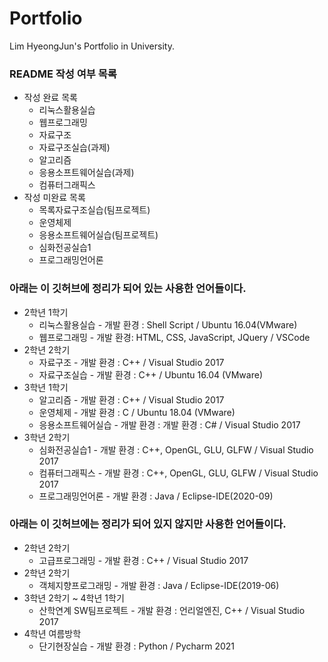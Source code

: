# Portfolio
Lim HyeongJun's Portfolio in University.<br>

### README 작성 여부 목록
  * 작성 완료 목록
    * 리눅스활용실습
    * 웹프로그래밍
    * 자료구조
    * 자료구조실습(과제)
    * 알고리즘
    * 응용소프트웨어실습(과제)
    * 컴퓨터그래픽스
  * 작성 미완료 목록
    * 목록자료구조실습(팀프로젝트)
    * 운영체제
    * 응용소프트웨어실습(팀프로젝트)
    * 심화전공실습1
    * 프로그래밍언어론
### 아래는 이 깃허브에 정리가 되어 있는 사용한 언어들이다.
* 2학년 1학기
  * 리눅스활용실습 - 개발 환경 : Shell Script / Ubuntu 16.04(VMware)
  * 웹프로그래밍 - 개발 환경: HTML, CSS, JavaScript, JQuery / VSCode
* 2학년 2학기
  * 자료구조 - 개발 환경 : C++ / Visual Studio 2017
  * 자료구조실습 - 개발 환경 : C++ / Ubuntu 16.04 (VMware)
* 3학년 1학기
  * 알고리즘 - 개발 환경 : C++ / Visual Studio 2017
  * 운영체제 - 개발 환경 : C / Ubuntu 18.04 (VMware)
  * 응용소프트웨어실습 - 개발 환경 : 개발 환경 : C# / Visual Studio 2017
* 3학년 2학기
  * 심화전공실습1 - 개발 환경 : C++, OpenGL, GLU, GLFW / Visual Studio 2017
  * 컴퓨터그래픽스 - 개발 환경 : C++, OpenGL, GLU, GLFW / Visual Studio 2017
  * 프로그래밍언어론 - 개발 환경 : Java / Eclipse-IDE(2020-09)

### 아래는 이 깃허브에는 정리가 되어 있지 않지만 사용한 언어들이다. 
* 2학년 2학기
  * 고급프로그래밍 - 개발 환경 : C++ / Visual Studio 2017
* 2학년 2학기
  * 객체지향프로그래밍 - 개발 환경 : Java / Eclipse-IDE(2019-06)
* 3학년 2학기 ~ 4학년 1학기
  * 산학연계 SW팀프로젝트 - 개발 환경 : 언리얼엔진, C++ / Visual Studio 2017
* 4학년 여름방학
  * 단기현장실습 - 개발 환경 : Python / Pycharm 2021
